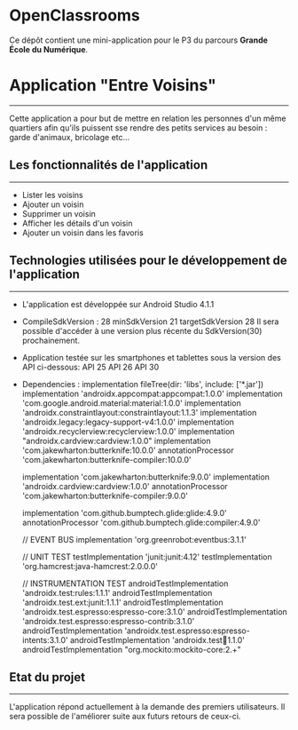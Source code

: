 # OpenClassrooms

Ce dépôt contient une mini-application pour le P3 du parcours **Grande École du Numérique**.

# Application "Entre Voisins"
***
Cette application a pour but de mettre en relation les personnes d'un même quartiers afin
qu'ils puissent sse rendre des petits services au besoin : garde d'animaux, bricolage etc...

## Les fonctionnalités de l'application
***
 * Lister les voisins
 * Ajouter un voisin
 * Supprimer un voisin
 * Afficher les détails d'un voisin
 * Ajouter un voisin dans les favoris

 ## Technologies utilisées pour le développement de l'application
 ***

 * L'application est développée sur Android Studio 4.1.1

 * CompileSdkVersion : 28
    minSdkVersion 21
    targetSdkVersion 28
 Il sera possible d'accéder à une version plus récente du SdkVersion(30) prochainement.

 *  Application testée sur les smartphones et tablettes sous la version des API ci-dessous:
    API 25
    API 26
    API 30

 * Dependencies :
     implementation fileTree(dir: 'libs', include: ['*.jar'])
     implementation 'androidx.appcompat:appcompat:1.0.0'
     implementation 'com.google.android.material:material:1.0.0'
     implementation 'androidx.constraintlayout:constraintlayout:1.1.3'
     implementation 'androidx.legacy:legacy-support-v4:1.0.0'
     implementation 'androidx.recyclerview:recyclerview:1.0.0'
     implementation "androidx.cardview:cardview:1.0.0"
     implementation 'com.jakewharton:butterknife:10.0.0'
     annotationProcessor 'com.jakewharton:butterknife-compiler:10.0.0'


     implementation 'com.jakewharton:butterknife:9.0.0'
     implementation 'androidx.cardview:cardview:1.0.0'
     annotationProcessor 'com.jakewharton:butterknife-compiler:9.0.0'

     implementation 'com.github.bumptech.glide:glide:4.9.0'
     annotationProcessor 'com.github.bumptech.glide:compiler:4.9.0'

     // EVENT BUS
     implementation 'org.greenrobot:eventbus:3.1.1'

     // UNIT TEST
     testImplementation 'junit:junit:4.12'
     testImplementation 'org.hamcrest:java-hamcrest:2.0.0.0'

     // INSTRUMENTATION TEST
     androidTestImplementation 'androidx.test:rules:1.1.1'
     androidTestImplementation 'androidx.test.ext:junit:1.1.1'
     androidTestImplementation 'androidx.test.espresso:espresso-core:3.1.0'
     androidTestImplementation 'androidx.test.espresso:espresso-contrib:3.1.0'
     androidTestImplementation 'androidx.test.espresso:espresso-intents:3.1.0'
     androidTestImplementation 'androidx.test:runner:1.1.0'
     androidTestImplementation "org.mockito:mockito-core:2.+"

  ## Etat du projet
  ***
  L'application répond actuellement à la demande des premiers utilisateurs.
  Il sera possible de l'améliorer suite aux futurs retours de ceux-ci.

